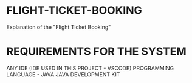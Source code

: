 # FLIGHT-TICKET-BOOKING

Explanation of the "Flight Ticket Booking"

# REQUIREMENTS FOR THE SYSTEM

ANY IDE (IDE USED IN THIS PROJECT - VSCODE)
PROGRAMMING LANGUAGE - JAVA
JAVA DEVELOPMENT KIT



